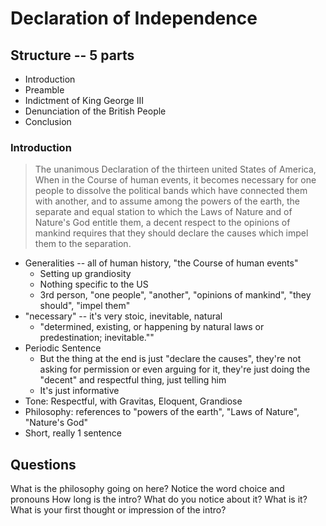 # Declaration of Independence

## Structure -- 5 parts
* Introduction
* Preamble
* Indictment of King George III
* Denunciation of the British People
* Conclusion

### Introduction
> The unanimous Declaration of the thirteen united States of America, When in the Course of human events, it becomes necessary for one people to dissolve the political bands which have connected them with another, and to assume among the powers of the earth, the separate and equal station to which the Laws of Nature and of Nature's God entitle them, a decent respect to the opinions of mankind requires that they should declare the causes which impel them to the separation.

* Generalities -- all of human history, "the Course of human events"
    - Setting up grandiosity
    - Nothing specific to the US
    - 3rd person, "one people", "another", "opinions of mankind", "they should", "impel them"
* "necessary" -- it's very stoic, inevitable, natural
    - "determined, existing, or happening by natural laws or predestination; inevitable.""
* Periodic Sentence
    - But the thing at the end is just "declare the causes", they're not asking for permission or even arguing for it, they're just doing the "decent" and respectful thing, just telling him
    - It's just informative
* Tone: Respectful, with Gravitas, Eloquent, Grandiose
* Philosophy: references to "powers of the earth", "Laws of Nature", "Nature's God"
* Short, really 1 sentence


## Questions
What is the philosophy going on here?
Notice the word choice and pronouns
How long is the intro?
What do you notice about it?
What is it?
What is your first thought or impression of the intro?

